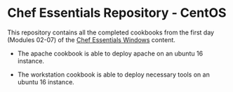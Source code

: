 # Chef Essentials Repository - CentOS

This repository contains all the completed cookbooks from the first day (Modules 02-07) of the [Chef Essentials Windows](https://github.com/chef-training/chef-essentials) content.

* The apache cookbook is able to deploy apache on an ubuntu 16 instance.

* The workstation cookbook is able to deploy necessary tools on an ubuntu 16 instance.
